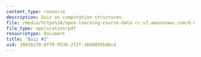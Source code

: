 ```yaml
---
content_type: resource
description: Quiz on computation structures.
file: /media/https%3A/open-learning-course-data-rc.s3.amazonaws.com/6-004-computation-structures-spring-2009/1083b2708ff095302f2f36dd895bd8c4_MIT6_004s09_quiz02.pdf
file_type: application/pdf
resourcetype: Document
title: 'Quiz #2'
uid: 1083b270-8ff0-9530-2f2f-36dd895bd8c4
---
```

